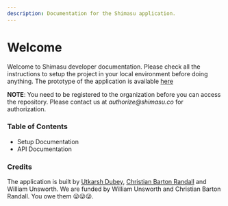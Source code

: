 ```yaml
---
description: Documentation for the Shimasu application.
---
```


# Welcome

Welcome to Shimasu developer documentation. Please check all the instructions to setup the project in your local environment before doing anything. The prototype of the application is available [here](https://shimasu.herokuapp.com/)

**NOTE**: You need to be registered to the organization before you can access the repository. Please contact us at _authorize@shimasu.co_ for authorization.

### Table of Contents <a id="table-of-contents"></a>

* Setup Documentation
* API Documentation

### Credits <a id="credits"></a>

The application is built by [Utkarsh Dubey](https://utkarsh.co/), [Christian Barton Randall](https://cbrcode.com/) and William Unsworth. We are funded by William Unsworth and Christian Barton Randall. You owe them 😜😜😜.

